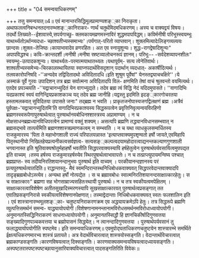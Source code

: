 +++
title = "04 समन्वयाधिकरणम्"

+++
तत्तु समन्वयात्॥4॥ एवं मानान्तरसिद्धिमूलप्रामाण्यशङ््का निराकृता। अथाफलत्वनिबन्धनतदनारम्भशङ््कानिराकर- णार्थं चतुर्थमिदमधिकरणम्। अस्य च वाक्यद्वयं विषयः।तदर्थो लिख्यते--ईशावास्ये,सपर्यगाच्छु- क्लमकायमव्रणमस्नाविरं शुद्धमपापविद्धम्। कविर्मनीषी परिभूस्स्वयम्भूः याथार्थ्यतोऽर्थान्व्यदधा- च्छाश्वतीभ्यस्समाभ्यः'।पर्यगात्-परितो व्याप्तवान्। शुक्लमित्यादेःलिङ्गव्यत्ययः छान्दसः।शुक्लः-तेजिष्ठः।कायाभावादेव व्रणरहितः। अत एव स्नायुशून्यः। शुद्धः-रागद्वेषादिशून्यः" अपापविद्धश्च। कविः-क्रान्तदर्शी।मनीषी।मनीषा स्रष्टव्यालोचनरूपं ज्ञानम्। परिभूः-- -सर्वदेशव्यापनशीलः" स्वयम्भूः-उत्पादकशून्यः। याथार्थ्यतः-परमात्मयाथातथ्यतः।यथापूर्वम्- सत्य त्वेनेतिवार्थः। शाश्वतीभ्यस्समेभ्यः-चिरकालस्थायितया स्वाप्नपदार्थविसदृशान् पदार्थान् व्यदधात्- अकार्षीदित्यर्थः। तलवकारोपनिषदि -''अन्यदेव तद्विदितादथो अविदितादधि।इति शुश्रुम पूर्वेषां" येनस्तद्व्याचचक्षिरे''।ये अस्माकं पूर्वे गुरवः उपादिशन् तत्र ब्रह्म सर्वात्मना अविदितादपि विल- क्षणमिति तेषां वाचं श्रुतवन्तो वयमित्यर्थः।एतदेव प्रपञ्चयति -''यद्वाचानभ्युदितं येन वागभ्युद्यते। तदेव ब्रह्म त्वं विद्धि नेदं यदिदमुपासते। ''वागादिभिः यदप्रकाश्यं स्वयं वागिन्द्रियप्रकाशकञ्च यद् तदेव ब्रह्म जानीहि।यद्वस्तु इदमिति इदङ््कारगोचरतया हस्तामलकवत् सुविदितया उपासते जनाः" तद्ब्रह्म न भवति । प्राकृतजनोपास्यजगद्विलक्षणं ब्रह्म ।अत्रैवं पूर्वपक्षः-'यद्वाचानभ्युदितमि'ति वागादिभिरप्रकाश्यस्य सिद्धरूपत्वेन प्रवृत्तिनिवृत्यन्वयविरहिणो ब्रह्मणस्स्वरूपेणापुरुषार्थत्वात् पुरुषार्थानवबोधिनश्शास्त्रस्य अप्रामाण्यम् । न च मोक्षसाधनब्रह्मध्यानविधिपरत्वेन प्रामाण्यं वक्तुं शक्यम्। असत्यपि ब्रह्मणि तद्ध्यानविधानसम्भवात् न ब्रह्मसद्भावे तात्पर्यमिति ब्रह्मणश्शास्त्रप्रमाणकत्वम् न सम्भवति । न च यथा व्याधकुलसम्वर्धितस्य राजकुमारस्य 'पिता ते महाभोगशाली राज्यं परिपालयन्नास्त 'इत्याप्तवाक्यमुपशृण्वतो हर्षो जायते,एवमिहापि पितृस्थानीयो निखिलहेयप्रत्यनीकत्वसर्वज्ञत्व- सत्यसङ््कल्पत्वदयामहोदारत्वाद्यनन्तकल्याणगुणशाली भगवानास्त इति श्रुतिवाक्यश्रोतुर्महाहर्षो भवतीति सिद्धपरवाक्यस्यापि हर्षहेतुत्वेन पुरुषार्थपर्यवसायित्वमुपपद्यत इति वाच्यम् ।तस्य हर्षस्य राजकुमारहर्षस्येव स्थिरपुषार्थत्वाभावापत्तेः। न च तत्प्राप्त्युपायमन्विष्य पश्चात् ब्रह्मप्राप्त- स्य तदीयनिरतिशयानन्दानुभवः पुरुषार्थ इति वाच्यम् । परकीयानन्दज्ञानस्य परं प्रत्यपुरुषार्थत्वातदिति॥ राद्धान्तस्तु- मैवं स्वमन्दिरान्तस्थनिधिबोधकवाक्यवत् सिद्धपरवेदान्तवाक्यादपि तादृङ्ब्रह्मबोधोऽस्त्येव। अन्यथा हर्षो नोत्पद्येत । स च ब्रह्मावबोधः स्वात्मनिरतिशयानन्दसाक्षात्कारहेतुः। स च साक्षात्कारः" ब्रह्मणा सह भोगसाम्राज्यसहितःस्थायी पुरुषार्थः। न च तत्र स्वकीयत्वमपेक्षितम् । साक्षात्कारत्वाविशेषेण अतीतसुखादिस्मरणस्यापि सुखसाक्षात्कारवत् पुरुषार्थत्वप्रसङ्गात् तत एवातिप्रसङ्गनिरासे स्वकीयत्वविशेषणानपेक्षणात्। तस्माद्वेदान्ताः निधिबोधकवाक्यवत् स्वतः फलशालिन इति । एवं शास्त्रानारम्भमूलशङ््का- चतुष्टयनिराकरणक्रम एव अद्ध्यायक्रमेऽपि हेतुः। तत्र सिद्धरूपे ब्रह्मणि व्युत्पत्तिसमर्थनं समन्व- याद्ध्यायोपयोगी।विशेषणानामनन्तानामविरोधसमर्थनमविरोधाध्यायोपयोगी। अनुमानतस्सिद्धिनिराकरणं साधनाध्यायोपयोगी। अनुमानतस्सिद्धौ हि ज्ञानचिकीर्षादिगुणवत्तया सङ्ख्यादिगुणपञ्चकवत्तया च ब्रह्मोपासनं सिद्ध्येत्। न त्वानन्दादिगुणवत्तया । पुरुषार्थपर्यवसानं तु फलाद्ध्यायोपयोगीति स्पष्टमेव। इति समन्वयाधिकरणम्॥ एवमुपोद्घताधिकरणचतुष्टयेन शास्त्रारम्भे समर्थिते ईक्षत्यधिकरणमारभ्य शास्त्रं प्रतायते। अत्र वेदार्थविचारत्वात् शास्त्रयोस्सङ्गति। वेदान्तार्थविचारत्वात् ब्रह्मकाण्डसङ्गतिः।कारणविषयत्वात् दिक्सङ्गतिः। कारणवाक्यसमन्वयविषयत्वादध्यायसङ्गतिः। अस्पष्टतरास्पष्टस्पष्टच्छायानुसारिवाक्यविचारत्वात् पादसङ्गतिरिति विवेकः॥